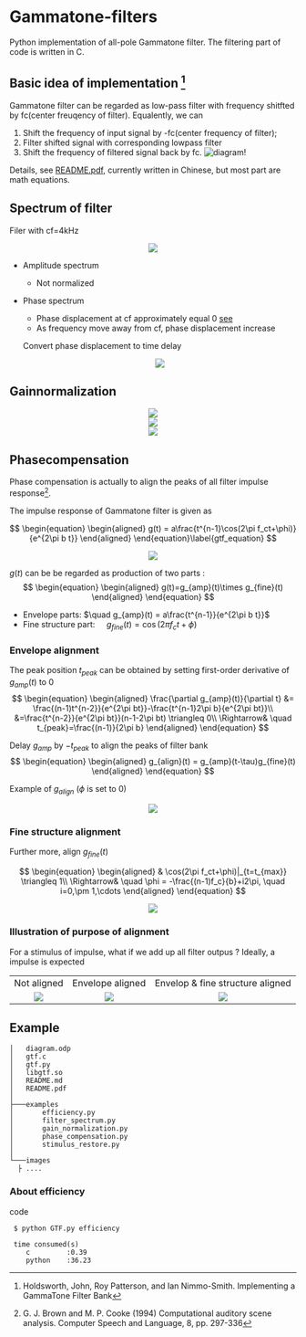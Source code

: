 # Gammatone-filters
Python implementation of all-pole Gammatone filter.
The filtering part of code is written in C.

## Basic idea of implementation [^Holdsworth1988]
Gammatone filter can be regarded as low-pass filter with frequency shitfted by fc(center freuqency of filter). Equalently, we can
1. Shift the frequency of input signal by -fc(center frequency of filter);
2. Filter shifted signal with corresponding lowpass filter
3. Shift the frequency of filtered signal back by fc.
![diagram](images/diagram.png)!

Details, see [README.pdf](README.pdf), currently written in Chinese, but most part are math equations.

## Spectrum of filter

  Filer with cf=4kHz

  <center> <img src='images\filter_spectrum\amp_phase_spectrum.png'> </center>

  - Amplitude spectrum
    - Not normalized

  - Phase spectrum
    - Phase displacement at cf approximately equal 0 [see](#Gainnormalization)
    - As frequency move away from cf, phase displacement increase

    Convert phase displacement to time delay
    <center> <img src='images\filter_spectrum\amp_delay_spectrum.png'> </center>


## Gainnormalization

  <center> <img src='images\gain_normalization\delay_gain.png'> </center>

  <center> <img src='images\gain_normalization\irs.png'> </center>

  <center> <img src='images\gain_normalization\irs_norm.png'> </center>


## Phasecompensation

  Phase compensation is actually to align the peaks of all filter impulse response[^Brown1994].

  The impulse response of Gammatone filter is given as

  $$
  \begin{equation}
  \begin{aligned}
  g(t) = a\frac{t^{n-1}\cos(2\pi f_ct+\phi)}{e^{2\pi b t}}
  \end{aligned}
  \end{equation}\label{gtf_equation}
  $$

  <center> <img src='images\phase_compensation\gtf_irs.png'> </center>

  $g(t)$ can be be regarded as production of two parts :
  $$
  \begin{equation}
  \begin{aligned}
   g(t)=g_{amp}(t)\times g_{fine}(t)
  \end{aligned}
  \end{equation}
  $$
  - Envelope parts:  $\quad g_{amp}(t) = a\frac{t^{n-1}}{e^{2\pi b t}}$
  - Fine structure part: $\quad g_{fine}(t) = \cos(2\pi f_ct+\phi)$

  ### Envelope alignment
  The peak position $t_{peak}$ can be obtained by setting first-order derivative of $g_{amp}(t)$ to 0
  $$
  \begin{equation}
  \begin{aligned}
  \frac{\partial g_{amp}(t)}{\partial t} &= \frac{(n-1)t^{n-2}}{e^{2\pi bt}}-\frac{t^{n-1}2\pi b}{e^{2\pi bt}}\\
  &=\frac{t^{n-2}}{e^{2\pi bt}}(n-1-2\pi bt) \triangleq 0\\
  \Rightarrow& \quad t_{peak}=\frac{(n-1)}{2\pi b}
  \end{aligned}
  \end{equation}
  $$

  Delay $g_{amp}$ by $-t_{peak}$ to align the peaks of filter bank
  $$
  \begin{equation}
  \begin{aligned}
  g_{align}(t) = g_{amp}(t-\tau)g_{fine}(t)
  \end{aligned}
  \end{equation}
  $$

  Example of $g_{align}$ ($\phi$ is set to 0)
  <center> <img src='images\phase_compensation\gtf_irs_env_aligned.png'> </center>

  ### Fine structure alignment
  Further more, align $g_{fine}(t)$

  $$
  \begin{equation}
  \begin{aligned}
  & \cos(2\pi f_ct+\phi)|_{t=t_{max}} \triangleq 1\\
  \Rightarrow& \quad  \phi = -\frac{(n-1)f_c}{b}+i2\pi, \quad i=0,\pm 1,\cdots
  \end{aligned}
  \end{equation}
  $$

  <center> <img src='images/phase_compensation/gtf_irs_all_aligned.png'></center>

  ### Illustration of purpose of alignment

  For a stimulus of impulse, what if we add up all filter outpus ?  Ideally, a impulse is expected
    <table>
    <tr>
    <td align=center> Not aligned </td>
    <td align=center> Envelope aligned </td>
    <td align=center> Envelop & fine structure aligned </td>
    </tr>
    <tr>
    <td> <center> <img src='images\stimulus_restore\irs.png'> </center> </td>
    <td>   <center> <img src='images\stimulus_restore\irs_env_aligned.png'> </center> </td>
    <td>   <center> <img src='images/stimulus_restore/irs_all_aligned.png'></center> </td>
    </tr>
    </table>

## Example

  ```
  │   diagram.odp
│   gtf.c
│   gtf.py
│   libgtf.so
│   README.md
│   README.pdf
│
├───examples
│       efficiency.py
│       filter_spectrum.py
│       gain_normalization.py
│       phase_compensation.py
│       stimulus_restore.py
│
└───images
    ├ ....
  ```


  <!-- Next, I want to make summary about signal recovery after filtered by Gammatone filters.[Flag] -->

### About efficiency

code
```shell
 $ python GTF.py efficiency

 time consumed(s)
    c         :0.39
    python    :36.23
```


[^Holdsworth1988]: Holdsworth, John, Roy Patterson, and Ian Nimmo-Smith. Implementing a GammaTone Filter Bank

[^Brown1994]: G. J. Brown and M. P. Cooke (1994) Computational auditory scene analysis. Computer Speech and Language, 8, pp. 297-336


<!-- Gammatone滤波器冲击响应（Impulse response,IR）：

$$
g(t) = \frac{at^{n-1}\cos(2\pi f_ct+\phi)}{e^{2\pi b t}}
$$

其中:

- $f_c$：中心频率
- $b$ ：带宽，$1.019*ERB(f_c)$


## 中心频率处的增益和相移

$g(t)$ 可分解为两部分的乘积，即
$$
g(t)=a \times r(t) \times s(t)
$$
其中
$$
\begin{align}
r(t)&=t^{n-1}e^{-2\pi bt}\\
s(t)&=cos(2\pi f_c t+\phi)
\end{align}
$$

时域相乘==频域卷积，即：
$$
G(f)=a\times R(f)*S(f)
$$

可以分别计算 $R(f)$ 和 $S(f)$ ，即：
$$
\begin{equation}
\begin{aligned}
R(f)=FT(t^{n-1}e^{-2\pi b t})
&=\frac{1}{(j2\pi)^{n-1}}\frac{\partial^{n-1} FT(e^{-2\pi bt})}{\partial f^{n-1}}\\
&=\frac{1}{(j2\pi)^{n-1}}\frac{\partial^{n-1}\frac{1}{2\pi b+j2\pi f}}{\partial f^{n-1}}\\
&=\frac{1}{(j2\pi)^{n-1}}\frac{(j)^{n-1}(n-1)!}{2\pi}\frac{1}{(b+jf)^n}\\
&=\frac{(n-1)!}{(2\pi b)^n}\frac{1}{(1+jf/b)^n}
\end{aligned}
\end{equation}
$$

$$
\begin{equation}
\begin{aligned}
S(f)=FT\left(cos(2\pi f_ct+\phi)\right)
&=e^{j\phi}\delta(f-f_c)+e^{-j\phi}\delta(f+f_c)
\end{aligned}
\end{equation}
$$
所以有
$$
\begin{equation}
\begin{aligned}
G(f)&=a \times R(f)*S(f)\\
&=a \times e^{j\phi}\frac{(n-1)!}{(2\pi b)^n}\frac{1}{(1+j(f-f_c)/b)^n}+ae^{-j\phi}\frac{(n-1)!}{(2\pi b)^n}\frac{1}{(1+j(f+f_c)/b)^n}\\
&=a\frac{(n-1)!}{(2\pi b)^n}\left[e^{j\phi}\left(\frac{1}{(1+j(f-f_c)/b)}\right)^n+e^{-j\phi}\left(\frac{1}{(1+j(f+f_c)/b)}\right)^n\right]
\end{aligned}
\end{equation}
$$
对于中心频率处，有
$$
\begin{equation}
\begin{aligned}
\left.G(f)\right|_{f=f_c}&=\left.a\frac{(n-1)!}{(2\pi b)^n}\left[e^{j\phi}\left(\frac{1}{(1+j(f-f_c)/b)}\right)^n+e^{-j\phi}\left(\frac{1}{(1+j(f+f_c)/b)}\right)^n\right]\right|_{f=f_c}\\
&=a\frac{(n-1)!}{(2\pi b)^n}\left[e^{j\phi}+e^{-j\phi}\frac{1}{(1+2jf_c/b)^n}\right]\\
&=a\frac{(n-1)!}{(2\pi b)^n}\left[e^{j\phi}+e^{-j\phi}\frac{1}{(1+2jQ)^n}\right]
\end{aligned}
\end{equation}
$$
通常 $cos(2\pi f_c t+\phi)$ 中的起始相位 $\phi$ 为0，即：
$$
\begin{equation}
\begin{aligned}
Gain(f=f_c)&=\frac{(n-1)!}{(2\pi b)^n }\left[1+\frac{1}{(1+j2Q)^n}\right]\\
&=\frac{6}{(2\pi b)^4}\left[1+\frac{1}{(1+j2f/b)^4}\right]\\
&=\frac{6}{(2\pi b)^4}\left[1+\frac{1}{(1-4Q^2+4jQ)^2}\right]\\
&=\frac{6}{(2\pi b)^4}\left[1+\frac{1}{1-8Q^2+16Q^4-16Q^2+2(1-4Q^2)4jQ}\right]\\
&=\frac{6}{(2\pi b)^4}\left[1+\frac{1}{16Q^4-24Q^2+1+8jQ(1-4Q^2)}\right]\\
&=\frac{6}{(2\pi b)^4}\left[\frac{16Q^4-24Q^2+2+8jQ(1-4Q^2)}{16Q^4-24Q^2+1+8jQ(1-4Q^2)}\right]\\
&=\frac{3}{(2\pi b)^4}\frac{r_1e^{\phi_1}}{r_2e^{\phi_2}}\\
\end{aligned}
\end{equation}
$$
其中
$$
\begin{equation}
\begin{aligned}
\begin{cases}
r_1 = \sqrt{(16Q^4-24Q^2+2)^2+(8Q-32Q^3)^2}\\
\phi_1 = \arctan{\frac{8Q-32Q^3}{16Q^4-24Q^2+2}}\\
r_2 = \sqrt{(16Q^4-24Q^2+1)^2+(8Q-32Q^3)^2}\\
\phi_2 = \arctan{\frac{8Q-32Q^3}{16Q^4-24Q^2+1}}
\end{cases}
\end{aligned}
\end{equation}
$$

$$
\begin{equation}
\begin{aligned}
Gain_{f_c} = \frac{3}{(2\pi b)^4}\frac{\sqrt{(16Q^4-24Q^2+2)^2+(8Q-32Q^3)^2}}{\sqrt{(16Q^4-24Q^2+1)^2+(8Q-32Q^3)^2}}\\
\phi_{f_c} = \arctan{\frac{8Q-32Q^3}{16Q^4-24Q^2+2}}-\arctan{\frac{8Q-32Q^3}{16Q^4-24Q^2+1}}\\
\end{aligned}
\end{equation}
$$ -->
